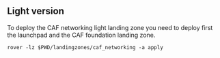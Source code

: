 
## Light version
To deploy the CAF networking light landing zone you need to deploy first the launchpad and the CAF foundation landing zone.

```
rover -lz $PWD/landingzones/caf_networking -a apply
```

